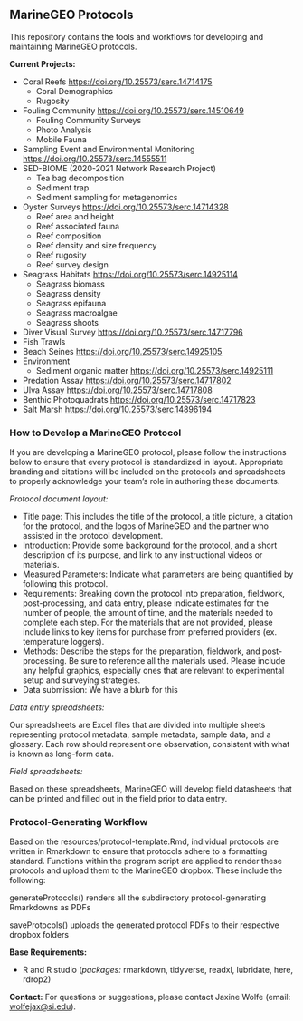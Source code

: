 ## MarineGEO Protocols

This repository contains the tools and workflows for developing and maintaining MarineGEO protocols. 

**Current Projects:**

- Coral Reefs https://doi.org/10.25573/serc.14714175
	- Coral Demographics
	- Rugosity
- Fouling Community https://doi.org/10.25573/serc.14510649
	- Fouling Community Surveys
	- Photo Analysis
	- Mobile Fauna
- Sampling Event and Environmental Monitoring https://doi.org/10.25573/serc.14555511
- SED-BIOME (2020-2021 Network Research Project) 
    - Tea bag decomposition
    - Sediment trap
    - Sediment sampling for metagenomics
- Oyster Surveys https://doi.org/10.25573/serc.14714328
	- Reef area and height
	- Reef associated fauna
	- Reef composition
	- Reef density and size frequency
	- Reef rugosity
	- Reef survey design
- Seagrass Habitats https://doi.org/10.25573/serc.14925114
	- Seagrass biomass
	- Seagrass density
	- Seagrass epifauna
	- Seagrass macroalgae
	- Seagrass shoots
- Diver Visual Survey https://doi.org/10.25573/serc.14717796 
- Fish Trawls
- Beach Seines https://doi.org/10.25573/serc.14925105
- Environment
	- Sediment organic matter https://doi.org/10.25573/serc.14925111
- Predation Assay https://doi.org/10.25573/serc.14717802
- Ulva Assay https://doi.org/10.25573/serc.14717808
- Benthic Photoquadrats https://doi.org/10.25573/serc.14717823
- Salt Marsh https://doi.org/10.25573/serc.14896194

### How to Develop a MarineGEO Protocol

If you are developing a MarineGEO protocol, please follow the instructions below to ensure that every protocol is standardized in layout. Appropriate branding and citations will be included on the protocols and spreadsheets to properly acknowledge your team’s role in authoring these documents.

*Protocol document layout:*
- Title page: This includes the title of the protocol, a title picture, a citation for the protocol, and the logos of MarineGEO and the partner who assisted in the protocol development. 
- Introduction: Provide some background for the protocol, and a short description of its purpose, and link to any instructional videos or materials.
- Measured Parameters: Indicate what parameters are being quantified by following this protocol.
- Requirements: Breaking down the protocol into preparation, fieldwork, post-processing, and data entry, please indicate estimates for the number of people, the amount of time, and the materials needed to complete each step. For the materials that are not provided, please include links to key items for purchase from preferred providers (ex. temperature loggers).
- Methods: Describe the steps for the preparation, fieldwork, and post-processing. Be sure to reference all the materials used. Please include any helpful graphics, especially ones that are relevant to experimental setup and surveying strategies. 
- Data submission: We have a blurb for this

*Data entry spreadsheets:*

Our spreadsheets are Excel files that are divided into multiple sheets representing protocol metadata, sample metadata, sample data, and a glossary. Each row should represent one observation, consistent with what is known as long-form data. 

*Field spreadsheets:*

Based on these spreadsheets, MarineGEO will develop field datasheets that can be printed and filled out in the field prior to data entry. 

### Protocol-Generating Workflow

Based on the resources/protocol-template.Rmd, individual protocols are written in Rmarkdown to ensure that protocols adhere to a formatting standard. Functions within the program script are applied to render these protocols and upload them to the MarineGEO dropbox. These include the following:

generateProtocols()	renders all the subdirectory protocol-generating Rmarkdowns as PDFs

saveProtocols()		uploads the generated protocol PDFs to their respective dropbox folders

**Base Requirements:**
- R and R studio (*packages:* rmarkdown, tidyverse, readxl, lubridate, here, rdrop2)

**Contact:**
For questions or suggestions, please contact Jaxine Wolfe (email: wolfejax@si.edu).
